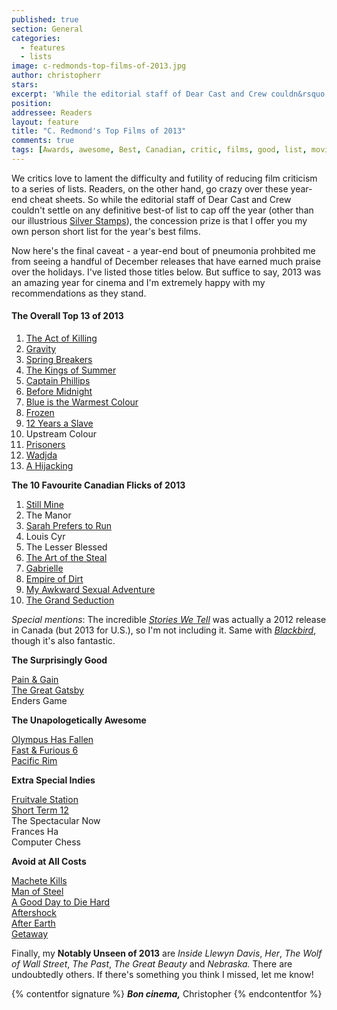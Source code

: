 ```yaml
---
published: true
section: General
categories:
  - features
  - lists
image: c-redmonds-top-films-of-2013.jpg
author: christopherr
stars: 
excerpt: 'While the editorial staff of Dear Cast and Crew couldn&rsquo;t settle on any definitive best-of list to cap off the year, the concession prize is that Chridtopher Redmons offers his own personal short list for the year&rsquo;s best films.'
position: 
addressee: Readers
layout: feature
title: "C. Redmond's Top Films of 2013"
comments: true
tags: [Awards, awesome, Best, Canadian, critic, films, good, list, movies, Top films 2013, worst, year end]
---
```


We critics love to lament the difficulty and futility of reducing film criticism to a series of lists. Readers, on the other hand, go crazy over these year-end cheat sheets. So while the editorial staff of Dear Cast and Crew couldn't settle on any definitive best-of list to cap off the year (other than our illustrious [Silver Stamps][1]), the concession prize is that I offer you my own person short list for the year's best films. 

   [1]: /content/2013/12/14/2013-silver-stamps.html

Now here's the final caveat - a year-end bout of pneumonia prohbited me from seeing a handful of December releases that have earned much praise over the holidays. I've listed those titles below. But suffice to say, 2013 was an amazing year for cinema and I'm extremely happy with my recommendations as they stand.

#### **The Overall Top 13 of 2013**

  1. [The Act of Killing][2]
  2. [Gravity][3]
  3. [Spring Breakers][4]
  4. [The Kings of Summer][5]
  5. [Captain Phillips][6]
  6. [Before Midnight][7]
  7. [Blue is the Warmest Colour][8]
  8. [Frozen][9]
  9. [12 Years a Slave][10]
  10. Upstream Colour
  11. [Prisoners][11]
  12. [Wadjda][12]
  13. [A Hijacking][13]

   [2]: /content/2013/9/13/the-act-of-killing.html
   [3]: /content/2013/10/4/gravity.html
   [4]: /content/2013/3/28/spring-breakers.html
   [5]: /content/2013/6/17/the-kings-of-summer.html
   [6]: /content/2013/10/18/captain-phillips.html
   [7]: /content/2013/6/27/before-midnight.html
   [8]: /content/2013/11/18/blue-is-the-warmest-colour.html
   [9]: /content/2013/11/28/frozen.html
   [10]: /content/2013/11/13/12-years-a-slave.html
   [11]: /content/2013/9/10/prisoners.html
   [12]: /content/2013/11/5/wadjda.html
   [13]: /content/2013/8/20/a-hijacking.html

**The 10 Favourite Canadian Flicks of 2013**

  1. [Still Mine][14]
  2. The Manor
  3. [Sarah Prefers to Run][15]
  4. Louis Cyr
  5. The Lesser Blessed
  6. [The Art of the Steal][16]
  7. [Gabrielle ][17]
  8. [Empire of Dirt][18]
  9. [My Awkward Sexual Adventure][19]
  10. [The Grand Seduction][20]

   [14]: /content/2013/4/19/still-mine.html
   [15]: /content/2013/6/11/sarah-prefers-to-run.html
   [16]: /content/2013/9/20/the-art-of-the-steal.html
   [17]: /content/2013/10/23/gabrielle.html
   [18]: http://www.youtube.com/watch?v=iKyAxzkjdB0
   [19]: /content/2013/4/29/my-awkward-sexual-adventure.html
   [20]: /content/2013/9/18/the-grand-seduction.html

_Special mentions_: The incredible [_Stories We Tell_][21] was actually a 2012 release in Canada (but 2013 for U.S.), so I'm not including it. Same with [_Blackbird_][22], though it's also fantastic.

   [21]: /content/2012/11/7/stories-we-tell.html
   [22]: /content/2012/9/25/blackbird.html

**The Surprisingly Good**

[Pain & Gain][23]  
[The Great Gatsby][24]  
Enders Game

   [23]: /content/2013/4/26/pain-gain.html
   [24]: /content/2013/5/10/the-great-gatsby.html

**The Unapologetically Awesome**

[Olympus Has Fallen][25]  
[Fast & Furious 6][26]  
[Pacific Rim][27] 

   [25]: /content/2013/3/22/olympus-has-fallen.html
   [26]: /content/2013/5/27/fast-furious-6.html
   [27]: /content/2013/7/11/pacific-rim.html

**Extra Special Indies**

[Fruitvale Station][28]  
[Short Term 12][29]  
The Spectacular Now  
Frances Ha  
Computer Chess

   [28]: /content/2013/8/6/fruitvale-station.html
   [29]: /content/2013/10/8/short-term-12.html

**Avoid at All Costs**

[Machete Kills][30]  
[Man of Steel][31]  
[A Good Day to Die Hard][32]  
[Aftershock][33]  
[After Earth][34]  
[Getaway][35]

   [30]: /content/2013/10/9/machete-kills.html
   [31]: /content/2013/6/14/man-of-steel.html
   [32]: /content/2013/2/15/a-good-day-to-die-hard.html
   [33]: /content/2013/5/14/aftershock.html
   [34]: /content/2013/6/7/after-earth.html
   [35]: /content/2013/9/4/getaway.html

Finally, my **Notably Unseen of 2013** are _Inside Llewyn Davis_, _Her_, _The Wolf of Wall Street_, _The Past_, _The Great Beauty_ and _Nebraska._ There are undoubtedly others. If there's something you think I missed, let me know!

{% contentfor signature %}
***Bon cinema,***
Christopher
{% endcontentfor  %}